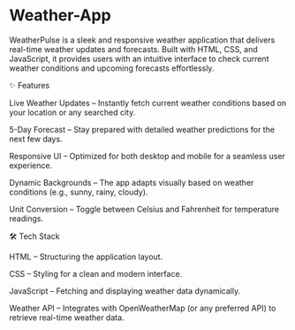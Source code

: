 # Weather-App

WeatherPulse is a sleek and responsive weather application that delivers real-time weather updates and forecasts. Built with HTML, CSS, and JavaScript, it provides users with an intuitive interface to check current weather conditions and upcoming forecasts effortlessly.

✨ Features

Live Weather Updates – Instantly fetch current weather conditions based on your location or any searched city.

5-Day Forecast – Stay prepared with detailed weather predictions for the next few days.

Responsive UI – Optimized for both desktop and mobile for a seamless user experience.

Dynamic Backgrounds – The app adapts visually based on weather conditions (e.g., sunny, rainy, cloudy).

Unit Conversion – Toggle between Celsius and Fahrenheit for temperature readings.

🛠️ Tech Stack

HTML – Structuring the application layout.

CSS – Styling for a clean and modern interface.

JavaScript – Fetching and displaying weather data dynamically.

Weather API – Integrates with OpenWeatherMap (or any preferred API) to retrieve real-time weather data.
